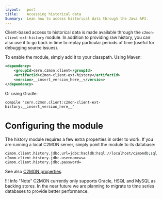 ```yaml
---
layout:   post
title:    Accessing historical data
Summary:  Lean how to access historical data through the Java API.
---
```


Client-based access to historical data is made available through the `c2mon-client-ext-history` module. In addition to providing raw history, you can also
use it to go back in time to replay particular periods of time (useful for debugging source issues).

To enable the module, simply add it to your classpath. Using Maven:


```xml
<dependency>
    <groupId>cern.c2mon.client</groupId>
    <artifactId>c2mon-client-ext-history</artifactId>
    <version>__insert_version_here__</version>
</dependency>
```

Or using Gradle:

```
compile "cern.c2mon.client:c2mon-client-ext-history:__insert_version_here__"
```

# Configuring the module

The history module requires a few extra properties in order to work. If you are running a local C2MON server, simply point the module to its database:

```bash
c2mon.client.history.jdbc.url=jdbc:hsqldb:hsql://localhost/c2mondb;sql.syntax_ora=true
c2mon.client.history.jdbc.username=sa
c2mon.client.history.jdbc.password=
```
See also [C2MON properties](/user-guide/server/database).

!!! info "Note"
    C2MON currently only supports Oracle, HSQL and MySQL as backing stores.
    In the near future we are planning to migrate to time series databases to provide better performance.
